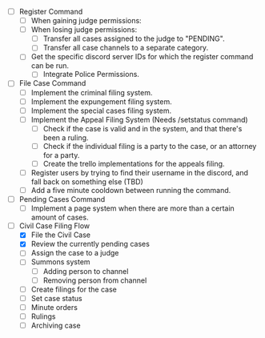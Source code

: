 - [ ] Register Command
    - [ ] When gaining judge permissions:
    - [ ] When losing judge permissions:
        - [ ] Transfer all cases assigned to the judge to "PENDING".
        - [ ] Transfer all case channels to a separate category.
    - [ ] Get the specific discord server IDs for which the register command can be run.
        - [ ] Integrate Police Permissions.

- [ ] File Case Command
    - [ ] Implement the criminal filing system.
    - [ ] Implement the expungement filing system.
    - [ ] Implement the special cases filing system.
    - [ ] Implement the Appeal Filing System (Needs /setstatus command)
        - [ ] Check if the case is valid and in the system, and that there's been a ruling.
        - [ ] Check if the individual filing is a party to the case, or an attorney for a party.
        - [ ] Create the trello implementations for the appeals filing.
    - [ ] Register users by trying to find their username in the discord, and fall back on something else (TBD)
    - [ ] Add a five minute cooldown between running the command.

- [ ] Pending Cases Command
    - [ ] Implement a page system when there are more than a certain amount of cases.

- [ ] Civil Case Filing Flow
    - [X] File the Civil Case
    - [X] Review the currently pending cases
    - [ ] Assign the case to a judge
    - [ ] Summons system
        - [ ] Adding person to channel
        - [ ] Removing person from channel
    - [ ] Create filings for the case
    - [ ] Set case status
    - [ ] Minute orders
    - [ ] Rulings
    - [ ] Archiving case